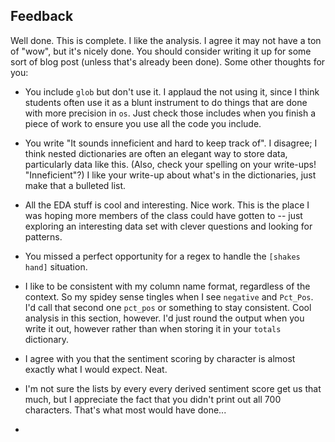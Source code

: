 ## Feedback

Well done. This is complete. I like the analysis. I agree it may not have a ton of "wow", but it's nicely done. You should
consider writing it up for some sort of blog post (unless that's already been done). Some other thoughts for you: 

* You include `glob` but don't use it. I applaud the not using it, since I think students often use it as a 
blunt instrument to do things that are done with more precision in `os`. Just check those includes when you
finish a piece of work to ensure you use all the code you include. 

* You write "It sounds inneficient and hard to keep track of". I disagree; I think nested dictionaries are
often an elegant way to store data, particularly data like this. (Also, check your spelling on your write-ups! "Inneficient"?)
I like your write-up about what's in the dictionaries, just make that a bulleted list. 

* All the EDA stuff is cool and interesting. Nice work. This is the place I was hoping more members of the class could
have gotten to -- just exploring an interesting data set with clever questions and looking for patterns. 

* You missed a perfect opportunity for a regex to handle the `[shakes hand]` situation.

* I like to be consistent with my column name format, regardless of the context. So my spidey sense
tingles when I see `negative` and `Pct_Pos`. I'd call that second one `pct_pos` or something to stay 
consistent. Cool analysis in this section, however. I'd just round the output when you write it out, however
rather than when storing it in your `totals` dictionary.

* I agree with you that the sentiment scoring by character is almost exactly what I would expect. Neat.

* I'm not sure the lists by every every derived sentiment score get us that much, but I appreciate the fact
that you didn't print out all 700 characters. That's what most would have done...

* 
